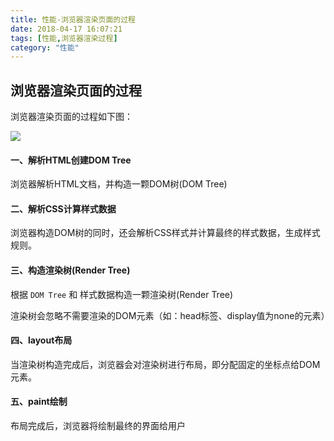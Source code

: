 ```yaml
---
title: 性能-浏览器渲染页面的过程
date: 2018-04-17 16:07:21
tags: [性能,浏览器渲染过程]
category: "性能"
---
```

## 浏览器渲染页面的过程

浏览器渲染页面的过程如下图：

<img src="/static/img/render.png"/>

#### 一、解析HTML创建DOM Tree

浏览器解析HTML文档，并构造一颗DOM树(DOM Tree)

#### 二、解析CSS计算样式数据

浏览器构造DOM树的同时，还会解析CSS样式并计算最终的样式数据，生成样式规则。

#### 三、构造渲染树(Render Tree)

根据 `DOM Tree` 和 样式数据构造一颗渲染树(Render Tree)

渲染树会忽略不需要渲染的DOM元素（如：head标签、display值为none的元素）

#### 四、layout布局

当渲染树构造完成后，浏览器会对渲染树进行布局，即分配固定的坐标点给DOM元素。

#### 五、paint绘制

布局完成后，浏览器将绘制最终的界面给用户
